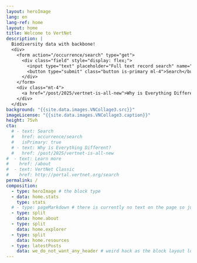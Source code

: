 ```yaml
---
layout: heroImage
lang: en
lang-ref: home
layout: home
title: Welcome to VertNet
description: |
  Biodiversity data with backbone!
  <div>
    <form action="/occurrence/search" type="get">
      <div class="field" style="display: flex;">
        <input type="text" placeholder="Full text record search" name="q" class="input" />
        <button type="submit" class="button is-primary ml-4">Search</button>
      </div>
    </form>
    <div class="mt-4">
      <a href="/post/2025/vertnet-is-all-new">Why is Everything Different?</a>
    </div>
  </div>
background: "{{site.data.images.VNCollage3.src}}"
imageLicense: "{{site.data.images.VNCollage3.caption}}"
height: 75vh
cta:
  # - text: Search
  #   href: occurrence/search
  #   isPrimary: true
  # - text: Why is Everything Different?
  #   href: /post/2025/vertnet-is-all-new
#  - text: Learn more
#    href: /about
#  - text: VertNet Classic
#    href: http://portal.vertnet.org/search
permalink: /
composition:
  - type: heroImage # the block type
  - data: home.stats
    type: stats
  # - type: pageMarkdown # there is currently no text on the page so just ignore this part
  - type: split
    data: home.about
  - type: split
    data: home.explorer
  - type: split
    data: home.resources
  - type: latestPosts
    data: we_do_not_want_any_header # weird hack as the block layout looks for a data element and falls back to the page if none is present
---
```



